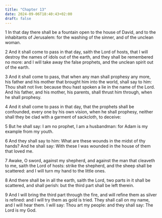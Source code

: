 ```yaml
---
title: "Chapter 13"
date: 2024-09-06T18:40:43+02:00
draft: false
---
```




1 In that day there shall be a fountain open to the house of David, and to the inhabitants of Jerusalem: for the washing of the sinner, and of the unclean woman.

2 And it shall come to pass in that day, saith the Lord of hosts, that I will destroy the names of idols out of the earth, and they shall be remembered no more: and I will take away the false prophets, and the unclean spirit out of the earth.

3 And it shall come to pass, that when any man shall prophesy any more, his father and his mother that brought him into the world, shall say to him: Thou shalt not live: because thou hast spoken a lie in the name of the Lord. And his father, and his mother, his parents, shall thrust him through, when he shall prophesy.

4 And it shall come to pass in that day, that the prophets shall be confounded, every one by his own vision, when he shall prophesy, neither shall they be clad with a garment of sackcloth, to deceive:

5 But he shall say: I am no prophet, I am a husbandman: for Adam is my example from my youth.

6 And they shall say to him: What are these wounds in the midst of thy hands? And he shall say: With these I was wounded in the house of them that loved me.

7 Awake, O sword, against my shepherd, and against the man that cleaveth to me, saith the Lord of hosts: strike the shepherd, and the sheep shall be scattered: and I will turn my hand to the little ones.

8 And there shall be in all the earth, saith the Lord, two parts in it shall be scattered, and shall perish: but the third part shall be left therein.

9 And I will bring the third part through the fire, and will refine them as silver is refined: and I will try them as gold is tried. They shall call on my name, and I will hear them. I will say: Thou art my people: and they shall say: The Lord is my God.

